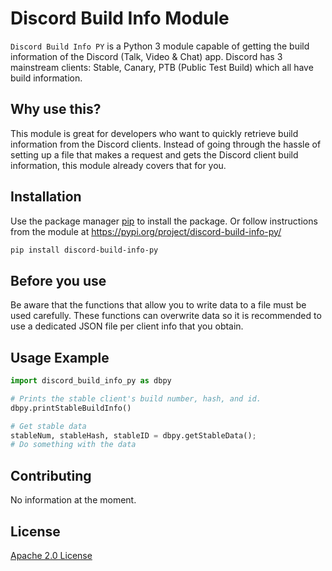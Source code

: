 # Discord Build Info Module

`Discord Build Info PY` is a Python 3 module capable of getting the build information of the Discord (Talk, Video & Chat) app.
Discord has 3 mainstream clients: Stable, Canary, PTB (Public Test Build) which all have build information. 

## Why use this?
This module is great for developers who want to quickly retrieve build information from the Discord clients. Instead of going through the hassle of setting up a file that makes a request and gets the Discord client build information, this module already covers that for you.

## Installation

Use the package manager [pip](https://pip.pypa.io/en/stable/) to install the package. Or follow instructions from the module at https://pypi.org/project/discord-build-info-py/

```bash
pip install discord-build-info-py
```

## Before you use
Be aware that the functions that allow you to write data to a file must be used carefully.
These functions can overwrite data so it is recommended to use a dedicated JSON file per client info that you obtain.

## Usage Example

```python
import discord_build_info_py as dbpy

# Prints the stable client's build number, hash, and id.
dbpy.printStableBuildInfo()

# Get stable data 
stableNum, stableHash, stableID = dbpy.getStableData();
# Do something with the data 
```

## Contributing
No information at the moment.

## License
[Apache 2.0 License](LICENSE.md)
